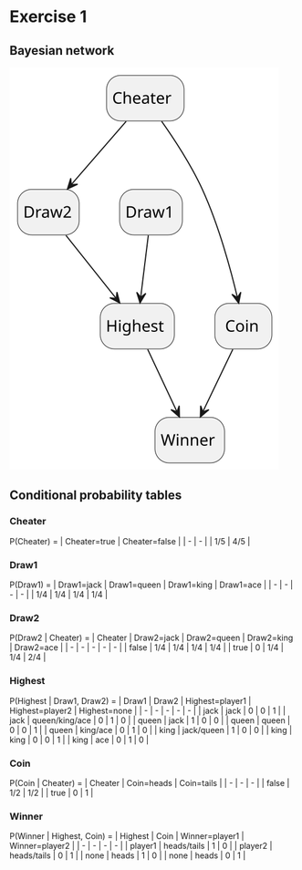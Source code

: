 # Exercise 1

## Bayesian network

![](plantuml/exercise1.svg)

## Conditional probability tables

### Cheater

P(Cheater) = 
| Cheater=true | Cheater=false |
| - | - |
| 1/5 | 4/5 |

### Draw1

P(Draw1) = 
| Draw1=jack | Draw1=queen | Draw1=king | Draw1=ace |
| - | - | - | - |
| 1/4 | 1/4 | 1/4 | 1/4 |

### Draw2

P(Draw2 | Cheater) =
| Cheater | Draw2=jack | Draw2=queen | Draw2=king | Draw2=ace |
| - | - | - | - | - |
| false | 1/4 | 1/4 | 1/4 | 1/4 |
| true | 0 | 1/4 | 1/4 | 2/4 |

### Highest

P(Highest | Draw1, Draw2) = 
| Draw1 | Draw2 | Highest=player1 | Highest=player2 | Highest=none |
| - | - | - | - | - |
| jack | jack | 0 | 0 | 1 |
| jack | queen/king/ace | 0 | 1 | 0 |
| queen | jack | 1 | 0 | 0 |
| queen | queen | 0 | 0 | 1 |
| queen | king/ace | 0 | 1 | 0 |
| king | jack/queen | 1 | 0 | 0 |
| king | king | 0 | 0 | 1 |
| king | ace | 0 | 1 | 0 |

### Coin

P(Coin | Cheater) = 
| Cheater | Coin=heads | Coin=tails |
| - | - | - |
| false | 1/2 | 1/2 |
| true | 0 | 1 |

### Winner

P(Winner | Highest, Coin) =
| Highest | Coin | Winner=player1 | Winner=player2 |
| - | - | - | - |
| player1 | heads/tails | 1 | 0 |
| player2 | heads/tails | 0 | 1 |
| none | heads | 1 | 0 |
| none | heads | 0 | 1 |

